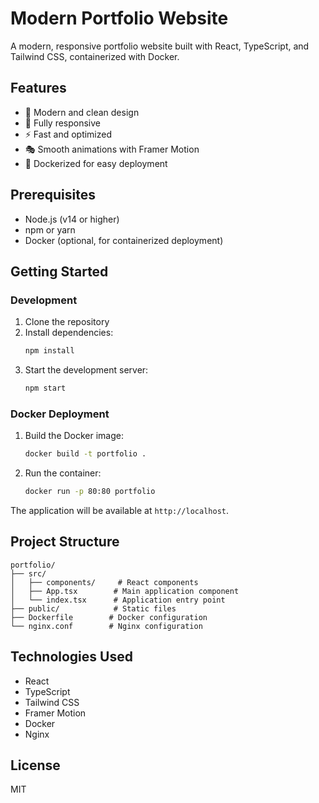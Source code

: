 # Modern Portfolio Website

A modern, responsive portfolio website built with React, TypeScript, and Tailwind CSS, containerized with Docker.

## Features

- 🎨 Modern and clean design
- 📱 Fully responsive
- ⚡ Fast and optimized
- 🎭 Smooth animations with Framer Motion
- 🐳 Dockerized for easy deployment

## Prerequisites

- Node.js (v14 or higher)
- npm or yarn
- Docker (optional, for containerized deployment)

## Getting Started

### Development

1. Clone the repository
2. Install dependencies:
   ```bash
   npm install
   ```
3. Start the development server:
   ```bash
   npm start
   ```

### Docker Deployment

1. Build the Docker image:
   ```bash
   docker build -t portfolio .
   ```
2. Run the container:
   ```bash
   docker run -p 80:80 portfolio
   ```

The application will be available at `http://localhost`.

## Project Structure

```
portfolio/
├── src/
│   ├── components/     # React components
│   ├── App.tsx        # Main application component
│   └── index.tsx      # Application entry point
├── public/            # Static files
├── Dockerfile        # Docker configuration
└── nginx.conf        # Nginx configuration
```

## Technologies Used

- React
- TypeScript
- Tailwind CSS
- Framer Motion
- Docker
- Nginx

## License

MIT
